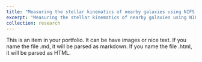 ```yaml
---
title: "Measuring the stellar kinematics of nearby galaxies using NIFS A"
excerpt: "Measuring the stellar kinematics of nearby galaxies using NIFS AO<br/><img src='/images/ngc5921.png' width='500'>"
collection: research
---
```


This is an item in your portfolio. It can be have images or nice text. If you name the file .md, it will be parsed as markdown. If you name the file .html, it will be parsed as HTML. 
